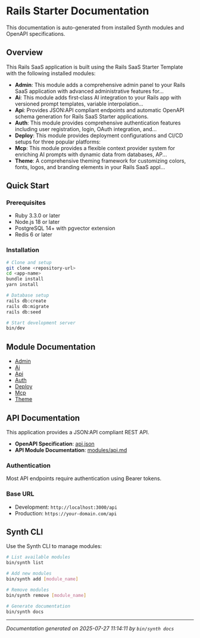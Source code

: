 # Rails Starter Documentation

This documentation is auto-generated from installed Synth modules and OpenAPI specifications.

## Overview

This Rails SaaS application is built using the Rails SaaS Starter Template with the following installed modules:

- **Admin**: This module adds a comprehensive admin panel to your Rails SaaS application with advanced administrative features for...
- **Ai**: This module adds first‑class AI integration to your Rails app with versioned prompt templates, variable interpolation...
- **Api**: Provides JSON:API compliant endpoints and automatic OpenAPI schema generation for Rails SaaS Starter applications.
- **Auth**: This module provides comprehensive authentication features including user registration, login, OAuth integration, and...
- **Deploy**: This module provides deployment configurations and CI/CD setups for three popular platforms:
- **Mcp**: This module provides a flexible context provider system for enriching AI prompts with dynamic data from databases, AP...
- **Theme**: A comprehensive theming framework for customizing colors, fonts, logos, and branding elements in your Rails SaaS appl...

## Quick Start

### Prerequisites

- Ruby 3.3.0 or later
- Node.js 18 or later
- PostgreSQL 14+ with pgvector extension
- Redis 6 or later

### Installation

```bash
# Clone and setup
git clone <repository-url>
cd <app-name>
bundle install
yarn install

# Database setup
rails db:create
rails db:migrate
rails db:seed

# Start development server
bin/dev
```

## Module Documentation

- [Admin](modules/admin.md)
- [Ai](modules/ai.md)
- [Api](modules/api.md)
- [Auth](modules/auth.md)
- [Deploy](modules/deploy.md)
- [Mcp](modules/mcp.md)
- [Theme](modules/theme.md)

## API Documentation

This application provides a JSON:API compliant REST API. 

- **OpenAPI Specification**: [api.json](api.json)
- **API Module Documentation**: [modules/api.md](modules/api.md)

### Authentication

Most API endpoints require authentication using Bearer tokens.

### Base URL

- Development: `http://localhost:3000/api`
- Production: `https://your-domain.com/api`


## Synth CLI

Use the Synth CLI to manage modules:

```bash
# List available modules
bin/synth list

# Add new modules
bin/synth add [module_name]

# Remove modules
bin/synth remove [module_name]

# Generate documentation
bin/synth docs
```

---

*Documentation generated on 2025-07-27 11:14:11 by `bin/synth docs`*

